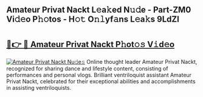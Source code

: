 ## Amateur Privat Nackt L𝚎a𝚔ed N𝚞𝚍e - Part-ZM0 Vi𝚍𝚎o P𝚑𝚘tos - H𝚘𝚝 O𝚗𝚕yf𝚊ns L𝚎a𝚔s 9LdZI

# <h2><a href="http://kf5ny1h.oniu.top/?m=Amateur+Privat+Nackt">🔗👉 🔴 Amateur Privat Nackt P𝚑ot𝚘𝚜 V𝚒d𝚎o</a></h2>

[![Amateur Privat Nackt Nu𝚍e𝚜](https://i.imgur.com/0qMVB7G.gif)](http://kf5ny1h.oniu.top/?m=Amateur+Privat+Nackt)
Online thought leader Amateur Privat Nackt, recognized for sharing dance and lifestyle content, consisting of performances and personal vlogs. Brilliant ventriloquist assistant Amateur Privat Nackt, celebrated for their exceptional abilities and accomplishments in assisting ventriloquists.  
